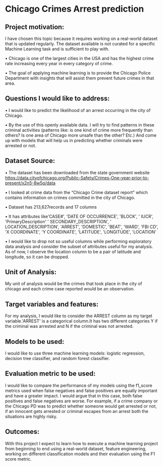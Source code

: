 # Chicago Crimes Arrest prediction

## Project motivation:

I have chosen this topic because it requires working on a real-world dataset that is updated
regularly. The dataset available is not curated for a specific Machine Learning task and is sufficient to play with.

•	Chicago is one of the largest cities in the USA and has the highest crime rate increasing every year in every category of crime.

•       The goal of applying machine learning is to provide the Chicago Police Department with insights that will assist them prevent future crimes in that area.

## Questions I would like to address:

•	I would like to predict the likelihood of an arrest occurring in the city of Chicago.

•	By the use of this openly available data. I will try to find patterns in these criminal activities (patterns like: is one kind of crime more frequently than others? Is one area of Chicago more unsafe than the other? Etc.) And come up with models that will help us in predicting whether criminals were arrested or not.

## Dataset Source:

•	The dataset has been downloaded from the state government website
	https://data.cityofchicago.org/Public-Safety/Crimes-One-year-prior-to-present/x2n5-8w5q/data
	
•	I looked at crime data from the “Chicago Crime dataset report” which contains information on crimes committed in the city of Chicago.
	
•	Dataset has 213,627records and 17 columns

•	It has attributes like'CASE#', 'DATE  OF OCCURRENCE', 'BLOCK', ' IUCR', 'PrimaryDescription'     ' SECONDARY_DESCRIPTION', ' LOCATION_DESCRIPTION', 'ARREST', 'DOMESTIC',  'BEAT', 'WARD', 'FBI CD', 'X COORDINATE', 'Y COORDINATE', 'LATITUDE',  'LONGITUDE', 'LOCATION'

•	I would like to drop not so useful columns while performing exploratory data analysis and consider the subset of attributes useful for my analysis. As of now, I observe the location column to be a pair of latitude and longitude, so it can be dropped.
## Unit of Analysis:

My unit of analysis would be the crimes that took place in the city of chicago and each crime case reported would be an observation.
## Target variables and features:

For my analysis, I would like to consider the ARREST column as my target variable.'ARREST' is a categorical column.It has two different categories Y if the criminal was arrested and N if the criminal was not arrested.
## Models to be used:

I would like to use three machine learning models: logistic regression, decision tree classifier, and random forest classifier.
## Evaluation metric to be used:

I would like to compare the performance of my models using the f1_score metrics used when false negatives and false positives are equally important and have a greater impact. I would argue that in this case, both false positives and false negatives are worse. For example, if a crime company or the Chicago PD was to predict whether someone would get arrested or not, if an innocent gets arrested or criminal escapes from an arrest both the situations are highly risky.
## Outcomes:

With this project I expect to learn how to execute a machine learning project from beginning to end using a real-world dataset, feature engineering, working on different classification models and their evaluation using the F1 score metric.

